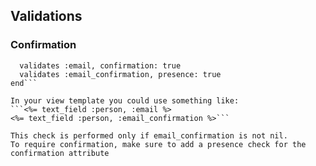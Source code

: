 ## Validations

### Confirmation
```class Person < ApplicationRecord
  validates :email, confirmation: true
  validates :email_confirmation, presence: true
end```

In your view template you could use something like:
```<%= text_field :person, :email %>
<%= text_field :person, :email_confirmation %>```

This check is performed only if email_confirmation is not nil. 
To require confirmation, make sure to add a presence check for the confirmation attribute
